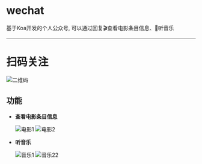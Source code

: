 # wechat
 基于Koa开发的个人公众号, 可以通过回复:clapper:查看电影条目信息、:musical_note:听音乐
 
--------------------------------------------
# 扫码关注
![二维码](http://kyriel.cn/pic/qrcode.jpg)

## 功能
- **查看电影条目信息**

  ![电影1](http://kyriel.cn/pic/movie.png)
  ![电影2](http://kyriel.cn/pic/movie2.png)
- **听音乐**

  ![音乐1](http://kyriel.cn/pic/music.jpg)
  ![音乐2](http://kyriel.cn/pic/music2.png)2

